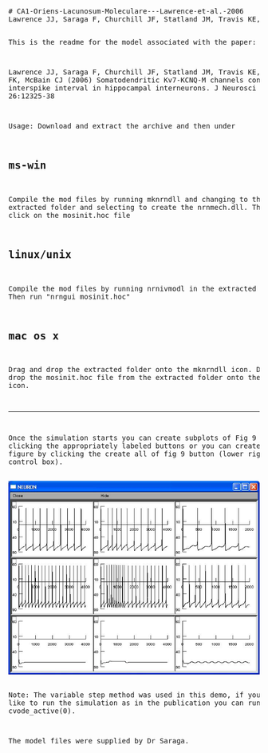 <html><pre>
# CA1-Oriens-Lacunosum-Moleculare---Lawrence-et-al.-2006
Lawrence JJ, Saraga F, Churchill JF, Statland JM, Travis KE, Skinner FK, McBain CJ (2006) Somatodendritic Kv7-KCNQ-M channels control interspike interval in hippocampal interneurons. J Neurosci 26:12325-38

This is the readme for the model associated with the paper:

Lawrence JJ, Saraga F, Churchill JF, Statland JM, Travis KE, Skinner FK,
McBain CJ (2006) Somatodendritic Kv7-KCNQ-M channels control interspike
interval in hippocampal interneurons. J Neurosci 26:12325-38

Usage:
Download and extract the archive and then under

ms-win
------
Compile the mod files by running mknrndll and changing to the extracted
folder and selecting to create the nrnmech.dll.  Then double click on
the mosinit.hoc file

linux/unix
----------
Compile the mod files by running nrnivmodl in the extracted folder.  Then
run "nrngui mosinit.hoc"

mac os x
--------
Drag and drop the extracted folder onto the mknrndll icon.  Drag and drop
the mosinit.hoc file from the extracted folder onto the nrngui icon.

----------
Once the simulation starts you can create subplots of Fig 9 by clicking
the appropriately labeled buttons or you can create the whole figure by
clicking the create all of fig 9 button (lower right in control box).

<img src="./screenshot.jpg" alt="screenshot">

Note: The variable step method was used in this demo, if you would like
to run the simulation as in the publication you can run cvode_active(0).

The model files were supplied by Dr Saraga.
